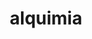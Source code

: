 ---
title: "alquimia"
layout: cache
categories: [package, develop]
meta: {"compilers": ["gcc@=11.4.0", "gcc@=9.4.0", "oneapi@=2024.2.1"], "num_specs": 17, "num_specs_by_stack": {"e4s": 5, "e4s-neoverse_v1": 3, "e4s-oneapi": 7, "e4s-power": 2, "root": 17}, "oss": ["ubuntu20.04", "ubuntu22.04"], "platforms": ["linux"], "stacks": ["e4s", "e4s-neoverse_v1", "e4s-oneapi", "e4s-power", "root"], "targets": ["neoverse_v1", "ppc64le", "x86_64_v3"], "versions": ["1.1.0"]}
spec_details: [{"compiler": "oneapi@=2024.2.1", "hash": "3cr6w3tsnjg5wlzas2lvpx2fbufoigl4", "os": "ubuntu22.04", "platform": "linux", "size": "-", "stacks": ["e4s-oneapi", "root"], "target": "x86_64_v3", "variants": ["build_system=cmake", "build_type=Release", "generator=make", "~ipo", "+shared"], "versions": ["1.1.0"]}, {"compiler": "oneapi@=2024.2.1", "hash": "4sgbjgdkaimd52ayxqfj6mgsqrypx37i", "os": "ubuntu22.04", "platform": "linux", "size": "-", "stacks": ["e4s-oneapi", "root"], "target": "x86_64_v3", "variants": ["build_system=cmake", "build_type=Release", "generator=make", "~ipo", "+shared"], "versions": ["1.1.0"]}, {"compiler": "oneapi@=2024.2.1", "hash": "6a565ne66fcj2iqxrgyjelllcbaefo2h", "os": "ubuntu22.04", "platform": "linux", "size": "-", "stacks": ["e4s-oneapi", "root"], "target": "x86_64_v3", "variants": ["build_system=cmake", "build_type=Release", "generator=make", "~ipo", "+shared"], "versions": ["1.1.0"]}, {"compiler": "gcc@=11.4.0", "hash": "a7obvnluxohw23pq7rt75jofx3fs4jlm", "os": "ubuntu22.04", "platform": "linux", "size": "-", "stacks": ["e4s-neoverse_v1", "root"], "target": "neoverse_v1", "variants": ["build_system=cmake", "build_type=Release", "generator=make", "~ipo", "+shared"], "versions": ["1.1.0"]}, {"compiler": "gcc@=11.4.0", "hash": "gzmytvcge324mfr23irhnw3wh63ooah6", "os": "ubuntu22.04", "platform": "linux", "size": "-", "stacks": ["e4s-neoverse_v1", "root"], "target": "neoverse_v1", "variants": ["build_system=cmake", "build_type=Release", "generator=make", "~ipo", "+shared"], "versions": ["1.1.0"]}, {"compiler": "gcc@=11.4.0", "hash": "ibkypmadjbfgc4fxgbm4xpqwevqju5tf", "os": "ubuntu22.04", "platform": "linux", "size": "-", "stacks": ["e4s", "root"], "target": "x86_64_v3", "variants": ["build_system=cmake", "build_type=Release", "generator=make", "~ipo", "+shared"], "versions": ["1.1.0"]}, {"compiler": "oneapi@=2024.2.1", "hash": "lnxgyubvkdpgjt6eibyhseygmkyp4vei", "os": "ubuntu22.04", "platform": "linux", "size": "-", "stacks": ["e4s-oneapi", "root"], "target": "x86_64_v3", "variants": ["build_system=cmake", "build_type=Release", "generator=make", "~ipo", "+shared"], "versions": ["1.1.0"]}, {"compiler": "gcc@=11.4.0", "hash": "nmpqszxusuaaxfz4xsy364o3fyxw544y", "os": "ubuntu22.04", "platform": "linux", "size": "-", "stacks": ["e4s", "root"], "target": "x86_64_v3", "variants": ["build_system=cmake", "build_type=Release", "generator=make", "~ipo", "+shared"], "versions": ["1.1.0"]}, {"compiler": "gcc@=9.4.0", "hash": "oj2j2lvh6ti2c7srrrv4nifhua7fzvi6", "os": "ubuntu20.04", "platform": "linux", "size": "-", "stacks": ["e4s-power", "root"], "target": "ppc64le", "variants": ["build_system=cmake", "build_type=Release", "generator=make", "~ipo", "+shared"], "versions": ["1.1.0"]}, {"compiler": "oneapi@=2024.2.1", "hash": "rvxytwlwv3orudnf7zjcdn7hf67leypl", "os": "ubuntu22.04", "platform": "linux", "size": "-", "stacks": ["e4s-oneapi", "root"], "target": "x86_64_v3", "variants": ["build_system=cmake", "build_type=Release", "generator=make", "~ipo", "+shared"], "versions": ["1.1.0"]}, {"compiler": "gcc@=9.4.0", "hash": "silv4u7mwnobbdnjlds5frs7kkrul6ii", "os": "ubuntu20.04", "platform": "linux", "size": "-", "stacks": ["e4s-power", "root"], "target": "ppc64le", "variants": ["build_system=cmake", "build_type=Release", "generator=make", "~ipo", "+shared"], "versions": ["1.1.0"]}, {"compiler": "gcc@=11.4.0", "hash": "ttxl354l4ct2u6doptmjeq6fgb6rales", "os": "ubuntu22.04", "platform": "linux", "size": "-", "stacks": ["e4s", "root"], "target": "x86_64_v3", "variants": ["build_system=cmake", "build_type=Release", "generator=make", "~ipo", "+shared"], "versions": ["1.1.0"]}, {"compiler": "gcc@=11.4.0", "hash": "u2i2dzqtm555f537zvjytxbofus6d4c2", "os": "ubuntu22.04", "platform": "linux", "size": "-", "stacks": ["e4s", "root"], "target": "x86_64_v3", "variants": ["build_system=cmake", "build_type=Release", "generator=make", "~ipo", "+shared"], "versions": ["1.1.0"]}, {"compiler": "gcc@=11.4.0", "hash": "xdtbkpyldthrx4vp7an4rkfcavtfj7nh", "os": "ubuntu22.04", "platform": "linux", "size": "-", "stacks": ["e4s", "root"], "target": "x86_64_v3", "variants": ["build_system=cmake", "build_type=Release", "generator=make", "~ipo", "+shared"], "versions": ["1.1.0"]}, {"compiler": "gcc@=11.4.0", "hash": "xxk62beihdruhtd7essmknk3vluwlx5u", "os": "ubuntu22.04", "platform": "linux", "size": "-", "stacks": ["e4s-neoverse_v1", "root"], "target": "neoverse_v1", "variants": ["build_system=cmake", "build_type=Release", "generator=make", "~ipo", "+shared"], "versions": ["1.1.0"]}, {"compiler": "oneapi@=2024.2.1", "hash": "xznssynfr2mar3rkrx6abr6mzwfvuydd", "os": "ubuntu22.04", "platform": "linux", "size": "-", "stacks": ["e4s-oneapi", "root"], "target": "x86_64_v3", "variants": ["build_system=cmake", "build_type=Release", "generator=make", "~ipo", "+shared"], "versions": ["1.1.0"]}, {"compiler": "oneapi@=2024.2.1", "hash": "zqgnfu5cn6esh6bwm42wwogzb26hp54i", "os": "ubuntu22.04", "platform": "linux", "size": "-", "stacks": ["e4s-oneapi", "root"], "target": "x86_64_v3", "variants": ["build_system=cmake", "build_type=Release", "generator=make", "~ipo", "+shared"], "versions": ["1.1.0"]}]
---